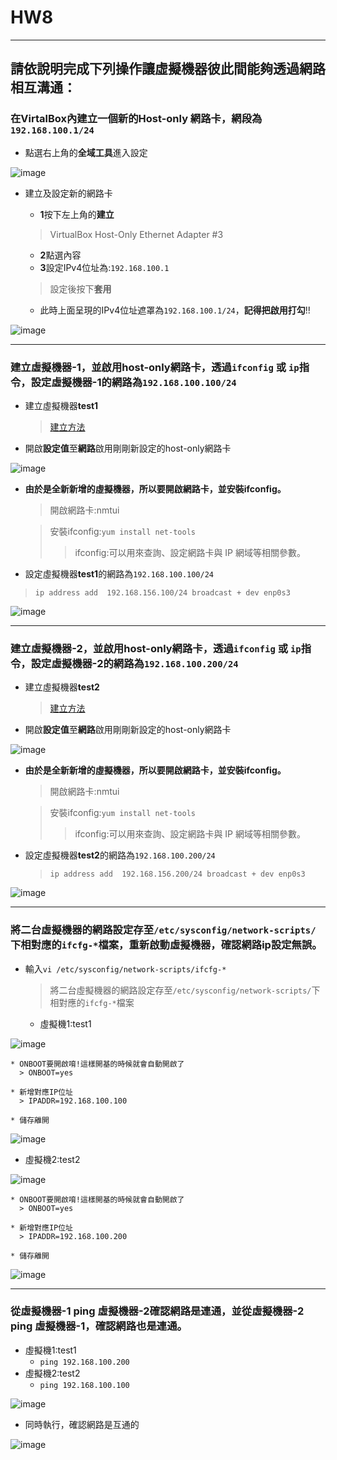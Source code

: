 # HW8
-----------------------------------------
## 請依說明完成下列操作讓虛擬機器彼此間能夠透過網路相互溝通：


### 在VirtalBox內建立一個新的Host-only 網路卡，網段為` 192.168.100.1/24 `
* 點選右上角的**全域工具**進入設定


![image](https://github.com/YANGshujun1110/107-1-ntcu-linux/blob/HW-8/ACS107109/imgs/1.png)


* 建立及設定新的網路卡
  * **1**按下左上角的**建立**
   > VirtualBox Host-Only Ethernet Adapter #3

  * **2**點選內容
  * **3**設定IPv4位址為:` 192.168.100.1 `
   > 設定後按下**套用**

  *  此時上面呈現的IPv4位址遮罩為` 192.168.100.1/24 `，**記得把啟用打勾**!!


![image](https://github.com/YANGshujun1110/107-1-ntcu-linux/blob/HW-8/ACS107109/imgs/2.png)


-----------------------------------------
### 建立虛擬機器-1，並啟用host-only網路卡，透過` ifconfig ` 或 ` ip `指令，設定虛擬機器-1的網路為` 192.168.100.100/24 `
* 建立虛擬機器**test1**
  > [建立方法]: https://github.com/YANGshujun1110/107-1-ntcu-linux/blob/HW-2/ACS107109/HW2.md
    [建立方法][]

* 開啟**設定值**至**網路**啟用剛剛新設定的host-only網路卡


![image](https://github.com/YANGshujun1110/107-1-ntcu-linux/blob/HW-8/ACS107109/imgs/03.PNG)


* **由於是全新新增的虛擬機器，所以要開啟網路卡，並安裝ifconfig。**
  > 開啟網路卡:nmtui

  > 安裝ifconfig:` yum install net-tools `
  > > ifconfig:可以用來查詢、設定網路卡與 IP 網域等相關參數。

*  設定虛擬機器**test1**的網路為` 192.168.100.100/24 `
  > ` ip address add  192.168.156.100/24 broadcast + dev enp0s3 `


![image](https://github.com/YANGshujun1110/107-1-ntcu-linux/blob/HW-8/ACS107109/imgs/4.png)



-----------------------------------------
### 建立虛擬機器-2，並啟用host-only網路卡，透過` ifconfig ` 或 ` ip `指令，設定虛擬機器-2的網路為` 192.168.100.200/24 `
* 建立虛擬機器**test2**
  > [建立方法]: https://github.com/YANGshujun1110/107-1-ntcu-linux/blob/HW-2/ACS107109/HW2.md
    [建立方法][]

* 開啟**設定值**至**網路**啟用剛剛新設定的host-only網路卡


![image](https://github.com/YANGshujun1110/107-1-ntcu-linux/blob/HW-8/ACS107109/imgs/05.PNG)


* **由於是全新新增的虛擬機器，所以要開啟網路卡，並安裝ifconfig。**
  > 開啟網路卡:nmtui

  > 安裝ifconfig:` yum install net-tools `
  > > ifconfig:可以用來查詢、設定網路卡與 IP 網域等相關參數。

* 設定虛擬機器**test2**的網路為` 192.168.100.200/24 `
  > ` ip address add  192.168.156.200/24 broadcast + dev enp0s3 `


![image](https://github.com/YANGshujun1110/107-1-ntcu-linux/blob/HW-8/ACS107109/imgs/6.PNG)


-----------------------------------------
### 將二台虛擬機器的網路設定存至` /etc/sysconfig/network-scripts/ `下相對應的` ifcfg-* `檔案，重新啟動虛擬機器，確認網路ip設定無誤。
* 輸入` vi /etc/sysconfig/network-scripts/ifcfg-* `
  > 將二台虛擬機器的網路設定存至` /etc/sysconfig/network-scripts/ `下相對應的` ifcfg-* `檔案

  * 虛擬機1:test1
  
  
![image](https://github.com/YANGshujun1110/107-1-ntcu-linux/blob/HW-8/ACS107109/imgs/7.png)


    * ONBOOT要開啟唷!這樣開基的時候就會自動開啟了
      > ONBOOT=yes

    * 新增對應IP位址
      > IPADDR=192.168.100.100

    * 儲存離開


![image](https://github.com/YANGshujun1110/107-1-ntcu-linux/blob/HW-8/ACS107109/imgs/8.png)


  * 虛擬機2:test2
  
  
![image](https://github.com/YANGshujun1110/107-1-ntcu-linux/blob/HW-8/ACS107109/imgs/9.png)


    * ONBOOT要開啟唷!這樣開基的時候就會自動開啟了
      > ONBOOT=yes

    * 新增對應IP位址
      > IPADDR=192.168.100.200

    * 儲存離開


![image](https://github.com/YANGshujun1110/107-1-ntcu-linux/blob/HW-8/ACS107109/imgs/10.png)


-----------------------------------------
### 從虛擬機器-1 ping 虛擬機器-2確認網路是連通，並從虛擬機器-2 ping 虛擬機器-1，確認網路也是連通。
* 虛擬機1:test1
  * ` ping 192.168.100.200 `
* 虛擬機2:test2
  * ` ping 192.168.100.100 `

![image](https://github.com/YANGshujun1110/107-1-ntcu-linux/blob/HW-8/ACS107109/imgs/11.png)


* 同時執行，確認網路是互通的


![image](https://github.com/YANGshujun1110/107-1-ntcu-linux/blob/HW-8/ACS107109/imgs/12.PNG)
